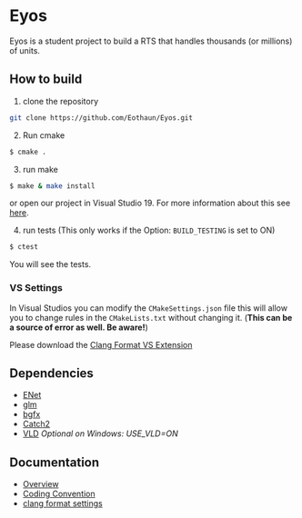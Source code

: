 # Eyos

Eyos is a student project to build a RTS that handles thousands (or millions) of units.



## How to build

1. clone the repository

```bash
git clone https://github.com/Eothaun/Eyos.git
```

2.  Run cmake

```bash
$ cmake .
```

3. run make

```bash
$ make & make install
```

or open our project in Visual Studio 19. For more information about this see [here](https://docs.microsoft.com/en-us/cpp/build/cmake-projects-in-visual-studio?view=vs-2019#installation).

4. run tests (This only works if the Option: `BUILD_TESTING` is set to ON)

```bash
$ ctest
```

You will see the tests.



### VS Settings

In Visual Studios you can modify the `CMakeSettings.json` file this will allow you to change rules in the `CMakeLists.txt` without changing it. (**This can be a source of error as well. Be aware!**)

Please download the [Clang Format VS Extension](https://marketplace.visualstudio.com/items?itemName=LLVMExtensions.ClangFormat)

## Dependencies

- [ENet](https://github.com/lsalzman/enet)
- [glm](https://github.com/g-truc/glm)
- [bgfx](https://github.com/bkaradzic/bgfx)
- [Catch2](https://github.com/catchorg/Catch2)
- [VLD](https://github.com/KindDragon/vld) *Optional on Windows: USE_VLD=ON*



## Documentation

- [Overview](/docs)
- [Coding Convention](#)
- [clang format settings](#)
